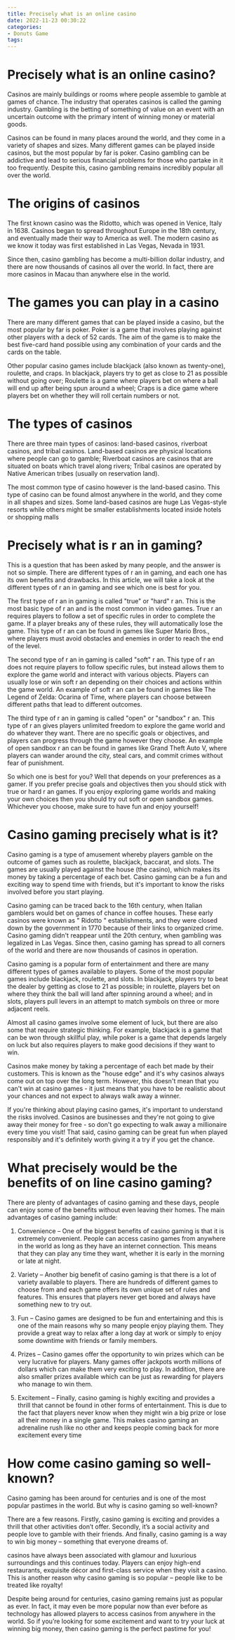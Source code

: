 ```yaml
---
title: Precisely what is an online casino 
date: 2022-11-23 00:30:22
categories:
- Donuts Game
tags:
---
```



#  Precisely what is an online casino? 

Casinos are mainly buildings or rooms where people assemble to gamble at games of chance. The industry that operates casinos is called the gaming industry. Gambling is the betting of something of value on an event with an uncertain outcome with the primary intent of winning money or material goods. 

Casinos can be found in many places around the world, and they come in a variety of shapes and sizes. Many different games can be played inside casinos, but the most popular by far is poker. Casino gambling can be addictive and lead to serious financial problems for those who partake in it too frequently. Despite this, casino gambling remains incredibly popular all over the world. 

# The origins of casinos 

The first known casino was the Ridotto, which was opened in Venice, Italy in 1638. Casinos began to spread throughout Europe in the 18th century, and eventually made their way to America as well. The modern casino as we know it today was first established in Las Vegas, Nevada in 1931. 

Since then, casino gambling has become a multi-billion dollar industry, and there are now thousands of casinos all over the world. In fact, there are more casinos in Macau than anywhere else in the world. 

# The games you can play in a casino 

There are many different games that can be played inside a casino, but the most popular by far is poker. Poker is a game that involves playing against other players with a deck of 52 cards. The aim of the game is to make the best five-card hand possible using any combination of your cards and the cards on the table. 

Other popular casino games include blackjack (also known as twenty-one), roulette, and craps. In blackjack, players try to get as close to 21 as possible without going over; Roulette is a game where players bet on where a ball will end up after being spun around a wheel; Craps is a dice game where players bet on whether they will roll certain numbers or not. 

# The types of casinos 

There are three main types of casinos: land-based casinos, riverboat casinos, and tribal casinos. Land-based casinos are physical locations where people can go to gamble; Riverboat casinos are casinos that are situated on boats which travel along rivers; Tribal casinos are operated by Native American tribes (usually on reservation land). 

The most common type of casino however is the land-based casino. This type of casino can be found almost anywhere in the world, and they come in all shapes and sizes. Some land-based casinos are huge Las Vegas-style resorts while others might be smaller establishments located inside hotels or shopping malls

#  Precisely what is r an in gaming? 

This is a question that has been asked by many people, and the answer is not so simple. There are different types of r an in gaming, and each one has its own benefits and drawbacks. In this article, we will take a look at the different types of r an in gaming and see which one is best for you.

The first type of r an in gaming is called "true" or "hard" r an. This is the most basic type of r an and is the most common in video games. True r an requires players to follow a set of specific rules in order to complete the game. If a player breaks any of these rules, they will automatically lose the game. This type of r an can be found in games like Super Mario Bros., where players must avoid obstacles and enemies in order to reach the end of the level.

The second type of r an in gaming is called "soft" r an. This type of r an does not require players to follow specific rules, but instead allows them to explore the game world and interact with various objects. Players can usually lose or win soft r an depending on their choices and actions within the game world. An example of soft r an can be found in games like The Legend of Zelda: Ocarina of Time, where players can choose between different paths that lead to different outcomes.

The third type of r an in gaming is called "open" or "sandbox" r an. This type of r an gives players unlimited freedom to explore the game world and do whatever they want. There are no specific goals or objectives, and players can progress through the game however they choose. An example of open sandbox r an can be found in games like Grand Theft Auto V, where players can wander around the city, steal cars, and commit crimes without fear of punishment.

So which one is best for you? Well that depends on your preferences as a gamer. If you prefer precise goals and objectives then you should stick with true or hard r an games. If you enjoy exploring game worlds and making your own choices then you should try out soft or open sandbox games. Whichever you choose, make sure to have fun and enjoy yourself!

#  Casino gaming precisely what is it? 
Casino gaming is a type of amusement whereby players gamble on the outcome of games such as roulette, blackjack, baccarat, and slots. The games are usually played against the house (the casino), which makes its money by taking a percentage of each bet. Casino gaming can be a fun and exciting way to spend time with friends, but it's important to know the risks involved before you start playing.

Casino gaming can be traced back to the 16th century, when Italian gamblers would bet on games of chance in coffee houses. These early casinos were known as " Ridotto " establishments, and they were closed down by the government in 1770 because of their links to organized crime. Casino gaming didn't reappear until the 20th century, when gambling was legalized in Las Vegas. Since then, casino gaming has spread to all corners of the world and there are now thousands of casinos in operation.

Casino gaming is a popular form of entertainment and there are many different types of games available to players. Some of the most popular games include blackjack, roulette, and slots. In blackjack, players try to beat the dealer by getting as close to 21 as possible; in roulette, players bet on where they think the ball will land after spinning around a wheel; and in slots, players pull levers in an attempt to match symbols on three or more adjacent reels.

Almost all casino games involve some element of luck, but there are also some that require strategic thinking. For example, blackjack is a game that can be won through skillful play, while poker is a game that depends largely on luck but also requires players to make good decisions if they want to win.

Casinos make money by taking a percentage of each bet made by their customers. This is known as the "house edge" and it's why casinos always come out on top over the long term. However, this doesn't mean that you can't win at casino games - it just means that you have to be realistic about your chances and not expect to always walk away a winner.

If you're thinking about playing casino games, it's important to understand the risks involved. Casinos are businesses and they're not going to give away their money for free - so don't go expecting to walk away a millionaire every time you visit! That said, casino gaming can be great fun when played responsibly and it's definitely worth giving it a try if you get the chance.

#  What precisely would be the benefits of on line casino gaming? 

There are plenty of advantages of casino gaming and these days, people can enjoy some of the benefits without even leaving their homes. The main advantages of casino gaming include:

1. Convenience – One of the biggest benefits of casino gaming is that it is extremely convenient. People can access casino games from anywhere in the world as long as they have an internet connection. This means that they can play any time they want, whether it is early in the morning or late at night.

2. Variety – Another big benefit of casino gaming is that there is a lot of variety available to players. There are hundreds of different games to choose from and each game offers its own unique set of rules and features. This ensures that players never get bored and always have something new to try out.

3. Fun – Casino games are designed to be fun and entertaining and this is one of the main reasons why so many people enjoy playing them. They provide a great way to relax after a long day at work or simply to enjoy some downtime with friends or family members.

4. Prizes – Casino games offer the opportunity to win prizes which can be very lucrative for players. Many games offer jackpots worth millions of dollars which can make them very exciting to play. In addition, there are also smaller prizes available which can be just as rewarding for players who manage to win them.

5. Excitement – Finally, casino gaming is highly exciting and provides a thrill that cannot be found in other forms of entertainment. This is due to the fact that players never know when they might win a big prize or lose all their money in a single game. This makes casino gaming an adrenaline rush like no other and keeps people coming back for more excitement every time

#  How come casino gaming so well-known?

Casino gaming has been around for centuries and is one of the most popular pastimes in the world. But why is casino gaming so well-known?

There are a few reasons. Firstly, casino gaming is exciting and provides a thrill that other activities don’t offer. Secondly, it’s a social activity and people love to gamble with their friends. And finally, casino gaming is a way to win big money – something that everyone dreams of.

 casinos have always been associated with glamour and luxurious surroundings and this continues today. Players can enjoy high-end restaurants, exquisite décor and first-class service when they visit a casino. This is another reason why casino gaming is so popular – people like to be treated like royalty!

Despite being around for centuries, casino gaming remains just as popular as ever. In fact, it may even be more popular now than ever before as technology has allowed players to access casinos from anywhere in the world. So if you’re looking for some excitement and want to try your luck at winning big money, then casino gaming is the perfect pastime for you!